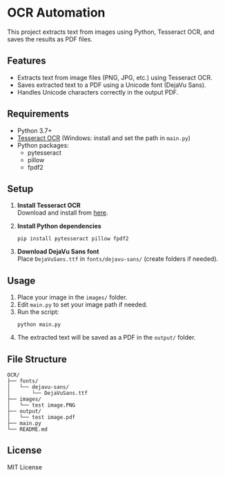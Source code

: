 # OCR Automation

This project extracts text from images using Python, Tesseract OCR, and saves the results as PDF files.

## Features

- Extracts text from image files (PNG, JPG, etc.) using Tesseract OCR.
- Saves extracted text to a PDF using a Unicode font (DejaVu Sans).
- Handles Unicode characters correctly in the output PDF.

## Requirements

- Python 3.7+
- [Tesseract OCR](https://github.com/tesseract-ocr/tesseract) (Windows: install and set the path in `main.py`)
- Python packages:
  - pytesseract
  - pillow
  - fpdf2

## Setup

1. **Install Tesseract OCR**  
   Download and install from [here](https://github.com/tesseract-ocr/tesseract/wiki).

2. **Install Python dependencies**  
   ```
   pip install pytesseract pillow fpdf2
   ```

3. **Download DejaVu Sans font**  
   Place `DejaVuSans.ttf` in `fonts/dejavu-sans/` (create folders if needed).

## Usage

1. Place your image in the `images/` folder.
2. Edit `main.py` to set your image path if needed.
3. Run the script:
   ```
   python main.py
   ```
4. The extracted text will be saved as a PDF in the `output/` folder.

## File Structure

```
OCR/
├── fonts/
│   └── dejavu-sans/
│       └── DejaVuSans.ttf
├── images/
│   └── test image.PNG
├── output/
│   └── test image.pdf
├── main.py
└── README.md
```

## License

MIT License